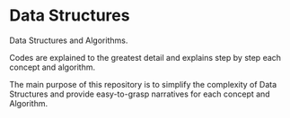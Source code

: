 # Data Structures

Data Structures and Algorithms. 

Codes are explained to the greatest detail and explains step by step each concept and algorithm.

The main purpose of this repository is to simplify the complexity of Data Structures and provide
easy-to-grasp narratives for each concept and Algorithm.
